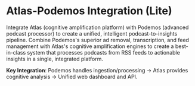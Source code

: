# Atlas-Podemos Integration (Lite)

Integrate Atlas (cognitive amplification platform) with Podemos (advanced podcast processor) to create a unified, intelligent podcast-to-insights pipeline. Combine Podemos's superior ad removal, transcription, and feed management with Atlas's cognitive amplification engines to create a best-in-class system that processes podcasts from RSS feeds to actionable insights in a single, integrated platform.

**Key Integration**: Podemos handles ingestion/processing → Atlas provides cognitive analysis → Unified web dashboard and API.